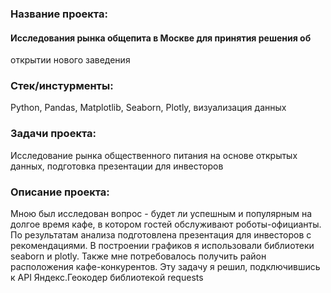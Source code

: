 ### Название проекта: 
#### Исследования рынка общепита в Москве для принятия решения об
открытии нового заведения

### Стек/инстурменты:
Python, Pandas, Matplotlib, Seaborn, Plotly, визуализация данных

### Задачи проекта:
Исследование рынка общественного питания на основе открытых данных, подготовка презентации для инвесторов

### Описание проекта:
Мною был исследован вопрос - будет ли успешным и популярным на долгое время кафе, в
котором гостей обслуживают роботы-официанты. По результатам анализа подготовлена
презентация для инвесторов с рекомендациями. В построении графиков я использовали
библиотеки seaborn и plotly. Также мне потребовалось получить район расположения
кафе-конкурентов. Эту задачу я решил, подключившись к API Яндекс.Геокодер
библиотекой requests
